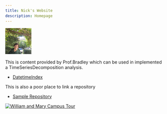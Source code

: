 ```yaml
---
title: Nick's Website
description: Homepage
---
```


![My Picture](/pics/course_pic.jpg)

This is content provided by Prof.Bradley which can be used in implemented a TimeSeriesDecomposition analysis.

- [DatetimeIndex](/testfile/index.md)

This is also a poor place to link a repository
- [Sample Repository](https://github.com/NickChrisochoides/sample)

[![William and Mary Campus Tour](https://img.youtube.com/vi/O4OvSleGwo8/0.jpg)](http://www.youtube.com/watch?v=O4OvSleGwo8)
